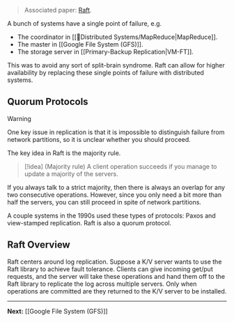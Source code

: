 > Associated paper: [Raft](https://pdos.csail.mit.edu/6.824/papers/raft-extended.pdf).

A bunch of systems have a single point of failure, e.g.

* The coordinator in [[🚣Distributed Systems/MapReduce|MapReduce]].
* The master in [[Google File System (GFS)]].
* The storage server in [[Primary-Backup Replication|VM-FT]].

This was to avoid any sort of split-brain syndrome. Raft can allow for higher availability by replacing these single points of failure with distributed systems.

## Quorum Protocols

> [!warning]
> One key issue in replication is that it is impossible to distinguish failure from network partitions, so it is unclear whether you should proceed.

The key idea in Raft is the majority rule.

> [!idea] (Majority rule)
> A client operation succeeds if you manage to update a majority of the servers.

If you always talk to a strict majority, then there is always an overlap for any two consecutive operations. However, since you only need a bit more than half the servers, you can still proceed in spite of network partitions.

A couple systems in the 1990s used these types of protocols: Paxos and view-stamped replication. Raft is also a quorum protocol.

## Raft Overview

Raft centers around log replication. Suppose a K/V server wants to use the Raft library to achieve fault tolerance. Clients can give incoming get/put requests, and the server will take these operations and hand them off to the Raft library to replicate the log across multiple servers. Only when operations are committed are they returned to the K/V server to be installed.



---

**Next:** [[Google File System (GFS)]]